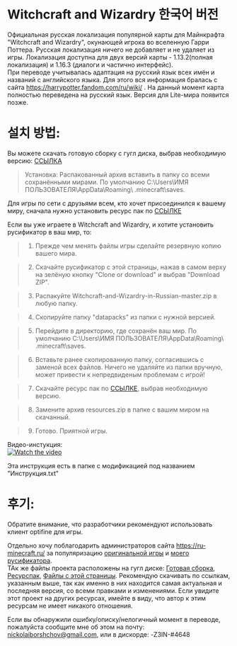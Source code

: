 # Witchcraft and Wizardry 한국어 버전

  Официальная русская локализация популярной карты для Майнкрафта "Witchcraft and Wizardry", окунающей игрока во вселенную Гарри Поттера. Русская локализация ничего не добавляет и не удаляет из игры. Локализация доступна для двух версий карты - 1.13.2(полная локализация) и 1.16.3 (диалоги и частично интерфейс).  
  При переводе учитывалась адаптация на русский язык всех имён и названий с английского языка. Для этого вся информация бралась с сайта https://harrypotter.fandom.com/ru/wiki/ . На данный момент карта полностью переведена на русский язык. Версия для Lite-мира появится позже.
  
# 설치 방법:  

  Вы можете скачать готовую сборку с гугл диска, выбрав необходимую версию: [ССЫЛКА](https://drive.google.com/drive/folders/1N-pXBGT4-jjfFW2-wPbayiv6zhDFvMep?usp=sharing)  
  
  >Установка: Распакованный архив вставить в папку со всеми сохранёнными мирами. По умолчанию C:\Users\ИМЯ ПОЛЬЗОВАТЕЛЯ\AppData\Roaming\ .minecraft\saves.
  
  Для игры по сети с друзьями всем, кто хочет присоединился к вашему миру, сначала нужно установить ресурс пак по [ССЫЛКЕ](https://drive.google.com/drive/u/0/folders/1JKfyq4R4wo5IZcvuxuTQ1c0f4X8D4wZU)  
  
  Если вы уже играете в Witchcraft and Wizardry, и хотите установить русификатор в ваш мир, то:  
    
  >1. Прежде чем менять файлы игры сделайте резервную копию вашего мира.
  
  >2. Скачайте русификатор с этой страницы, нажав в самом верху на зелёную кнопку "Clone or download" и выбрав "Download ZIP".
  
  >3. Распакуйте Witchcraft-and-Wizardry-in-Russian-master.zip в любую папку.  
  
  >4. Cкопируйте папку "datapacks" из папки с нужной версией.  
  
  >5. Перейдите в директорию, где сохранён ваш мир. По умолчанию C:\Users\ИМЯ ПОЛЬЗОВАТЕЛЯ\AppData\Roaming\ .minecraft\saves.  
  
  >6. Вставьте ранее скопированную папку, согласившись с заменой всех файлов. Ничего не удаляйте из папки вручную, может привести к непредвиденым проблемам с игрой!
  
  >7. Скачайте ресурс пак по [ССЫЛКЕ](https://drive.google.com/drive/u/0/folders/1JKfyq4R4wo5IZcvuxuTQ1c0f4X8D4wZU), выбрав необходимую версию.
  
  >8. Замените архив resources.zip в папке с вашим миром на скачанный.
  
  >9. Готово. Приятной игры.
  
  Видео-инстукция:  
[![Watch the video](https://img.youtube.com/vi/uDszYegDzN4/hqdefault.jpg)](https://youtu.be/uDszYegDzN4)
  
  Эта инструкция есть в папке с модификацией под названием "Инструкция.txt"
 
 # 후기:
 
  Обратите внимание, что разработчики рекомендуют использовать клиент optifine для игры.  
  
  Отдельно хочу поблагодарить администраторов сайта https://ru-minecraft.ru/ за популяризацию [оригинальной игры](https://ru-minecraft.ru/mody-minecraft/62629-witchcraft-and-wizardry.html) и [моего русификатора](https://ru-minecraft.ru/fayly-dlya-minecraft/62515-witchcraft-and-wizardry-perevod-na-russkiy.html).  
   ТАк же файлы проекта расположены на гугл диске: [Готовая сборка](https://drive.google.com/drive/folders/1N-pXBGT4-jjfFW2-wPbayiv6zhDFvMep?usp=sharing), [Ресурспак](https://drive.google.com/drive/u/0/folders/1JKfyq4R4wo5IZcvuxuTQ1c0f4X8D4wZU), [Файлы с этой страницы](https://drive.google.com/drive/folders/1KZaP_0HES0AIWg5HRYeD1tuYbo8-ItXR). Рекомендую скачивать по ссылкам, указанным выше, так как именно в них находится самая актуальная и последняя версия, со всеми правками и изменениями. Если увидите этот проект на других ресурсах, имейте в виду, что автор к этим ресурсам не имеет никакого отношения.  

Если вы обнаружили ошибку/описку/нелогичный момент в переводе, пожалуйста сообщите мне об этом на почту: nickolaiborshchov@gmail.com, или в дискорде: -Z3IN-#4648 

